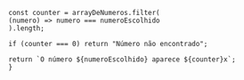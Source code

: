 ```function contaOcorrencias(arrayDeNumeros, numeroEscolhido) {
const counter = arrayDeNumeros.filter(
(numero) => numero === numeroEscolhido
).length;

if (counter === 0) return "Número não encontrado";

return `O número ${numeroEscolhido} aparece ${counter}x`;
}
```

